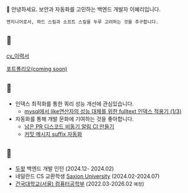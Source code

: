 

<!--  
<a href="https://github.com/devxb/gitanimals">
  <img src="https://render.gitanimals.org/farms/{Hyeri1ee}"/>
</a>
-->
<!--
<a href="https://solved.ac/haerizian"><img align="left" src="http://mazassumnida.wtf/api/v2/generate_badge?boj=haerizian&theme=dark"/></a>
-->
<br/>

:hamster: 안녕하세요. 보안과 자동화를 고민하는 백엔드 개발자 이혜리입니다.

```
엔지니어로서, 하드 스킬과 소프트 스킬을 두루 고려하는 것을 추구합니다.
```


## 🙌 
[cv_이력서](https://drive.google.com/file/d/1Nqn4iXnkBk8d_U19wUJhyNUxBYcTVXNK/view?usp=sharing)

[포트폴리오(coming soon)]()

## 🙌 
- 인덱스 최적화를 통한 쿼리 성능 개선에 관심있습니다.
  - [mysql에서 like연산자의 성능 대체를 위한 fulltext 인덱스 적용기 (1/3)](https://im-not-robot-0.tistory.com/211)
- 자동화를 통해 개발 문화에 기여하는 것을 좋아합니다.
  - [남은 PR 디스코드 비동기 알림 CI 만들기](https://im-not-robot-0.tistory.com/210)
  - [커밋 메시지 suffix 자동화](https://im-not-robot-0.tistory.com/212)

## 🙌 
- [두왓](https://dowhat.io/) 백엔드 개발 인턴 (2024.12- 2024.02)
- 네덜란드 CS 교환학생 [Saxion University](https://www.saxion.edu/) (2024.02-2024.07)
- [건국대학교(서울) 컴퓨터공학부](https://research.konkuk.ac.kr/sites/cse/index.do) (2022.03-2026.02 `예정`)

<!--
## 🙌 
- Backend Developer Intern, [DOWHAT](https://dowhat.io/) (Dec 2024- `Present`)
- Exchange Student, Computer Science, [Saxion University of Applied Sciences](https://www.saxion.edu/), Netherlands (Feb 2024-Jul 2024)
- B.S. in [Computer Science and Engineering, Konkuk University](https://research.konkuk.ac.kr/sites/cse/index.do) (Mar 2022-Feb 2026 `Expected`)
-->

